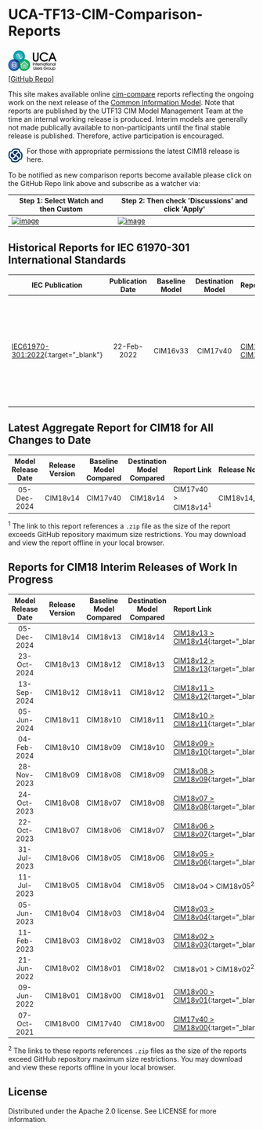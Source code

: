 # UCA-TF13-CIM-Comparison-Reports
![image](readme-icons/image-header-1.png)  
\[[GitHub Repo](https://github.com/cimug-org/UCA-TF13-CIM-Comparison-Reports)\]

This site makes available online [cim-compare](https://cim-compare.ucaiug.io/) reports reflecting the ongoing work on the next release of the [Common Information Model](https://en.wikipedia.org/wiki/Common_Information_Model_(electricity)). Note that reports are published by the UTF13 CIM Model Management Team at the time an internal working release is produced. Interim models are generally not made publically available to non-participants until the final stable release is published. Therefore, active participation is encouraged.

<a href="http://iectc57.ucaiug.org/WG13/Shared%20Documents/61970%20Work%20in%20progress;%20models,%20documents%20and%20issues/CIM18/Canonical%20Models/CIM_Grid18v14_Enterprise14v00_Market04v14.zip" style="display: inline-flex; align-items: center; text-decoration: none;">
    <img src="readme-icons/earose.png" alt="Latest CIM18 release" width="30" height="30" style="margin-right: 8px;"/> 
    <span>For those with appropriate permissions the latest CIM18 release is here.</span>
</a>

<br/>

To be notified as new comparison reports become available please click on the GitHub Repo link above and subscribe as a watcher via:

Step 1: Select Watch and then Custom | Step 2: Then check 'Discussions' and click 'Apply'
---------|---------
[![image](https://github.com/user-attachments/assets/d5f0958b-80b5-48c8-b125-50b4ae3281a8)](https://github.com/user-attachments/assets/d5f0958b-80b5-48c8-b125-50b4ae3281a8) | [![image](https://github.com/user-attachments/assets/75ec4f2d-d11d-4d73-a66e-9b5d59203d03)](https://github.com/user-attachments/assets/75ec4f2d-d11d-4d73-a66e-9b5d59203d03)

## Historical Reports for IEC 61970-301 International Standards

 IEC Publication | Publication Date | Baseline Model | Destination Model | Report Link | Comments
-----------------|:----------------:|:--------------:|:-----------------:|:------------|:----------------- 
[IEC61970-301:2022](https://webstore.iec.ch/en/publication/74467){:target="_blank"} | 22-Feb-2022 | CIM16v33 | CIM17v40 | [CIM16v33c > CIM17v40](https://utf13-reports.ucaiug.io/16v33c-17v40/comparison-report.html){:target="_blank"} | Comparison report of the UML differences between Ed 6.0 (i.e. CIM16v33) and Ed 7.1 (i.e. CIM17v40) of IEC 61970-301.

## Latest Aggregate Report for CIM18 for All Changes to Date

 Model Release Date | Release Version | Baseline Model Compared| Destination Model Compared | Report Link | Release Notes
:------------------:|:---------------:|:----------------------:|:--------------------------:|:----------- |:-------------
05-Dec-2024 | CIM18v14 | CIM17v40 | CIM18v14 | CIM17v40 > CIM18v14<sup>1</sup> | CIM18v14_ReleaseNotes.pdf

<sup>1</sup> The link to this report references a `.zip` file as the size of the report exceeds GitHub repository maximum size restrictions. You may download and view the report offline in your local browser.

## Reports for CIM18 Interim Releases of Work In Progress

 Model Release Date | Release Version | Baseline Model Compared| Destination Model Compared | Report Link | Release Notes
:------------------:|:---------------:|:----------------------:|:--------------------------:|:----------- |:-------------
05-Dec-2024 | CIM18v14 | CIM18v13 | CIM18v14 | [CIM18v13 > CIM18v14](https://utf13-reports.ucaiug.io/18v13-18v14/comparison-report.html){:target="_blank"} | CIM18v14_ReleaseNotes.pdf
23-Oct-2024 | CIM18v13 | CIM18v12 | CIM18v13 | [CIM18v12 > CIM18v13](https://utf13-reports.ucaiug.io/18v12-18v13/comparison-report.html){:target="_blank"} | CIM18v13_ReleaseNotes.pdf
13-Sep-2024 | CIM18v12 | CIM18v11 | CIM18v12 | [CIM18v11 > CIM18v12](https://utf13-reports.ucaiug.io/18v11-18v12/comparison-report.html){:target="_blank"} | [CIM18v12_ReleaseNotes.pdf](https://utf13-reports.ucaiug.io/18v11-18v12/CIM18v12_ReleaseNotes.pdf){:target="_blank"}
05-Jun-2024 | CIM18v11 | CIM18v10 | CIM18v11 | [CIM18v10 > CIM18v11](https://utf13-reports.ucaiug.io/18v10-18v11/comparison-report.html){:target="_blank"} | [CIM18v11_ReleaseNotes.pdf](https://utf13-reports.ucaiug.io/18v10-18v11/CIM18v11_ReleaseNotes.pdf){:target="_blank"}
04-Feb-2024 | CIM18v10 | CIM18v09 | CIM18v10 | [CIM18v09 > CIM18v10](https://utf13-reports.ucaiug.io/18v09-18v10/comparison-report.html){:target="_blank"} | CIM18v10_ReleaseNotes.pdf
28-Nov-2023 | CIM18v09 | CIM18v08 | CIM18v09 | [CIM18v08 > CIM18v09](https://utf13-reports.ucaiug.io/18v08-18v09/comparison-report.html){:target="_blank"} | [CIM18v09_ReleaseNotes.pdf](https://utf13-reports.ucaiug.io/18v08-18v09/CIM18v09_ReleaseNotes.pdf){:target="_blank"}
24-Oct-2023 | CIM18v08 | CIM18v07 | CIM18v08 | [CIM18v07 > CIM18v08](https://utf13-reports.ucaiug.io/18v07-18v08/comparison-report.html){:target="_blank"} | [CIM18v08ReleaseNotes.pdf](https://utf13-reports.ucaiug.io/18v07-18v08/CIM18v08_ReleaseNotes.pdf){:target="_blank"}
22-Oct-2023 | CIM18v07 | CIM18v06 | CIM18v07 | [CIM18v06 > CIM18v07](https://utf13-reports.ucaiug.io/18v06-18v07/comparison-report.html){:target="_blank"} | [CIM18v07ReleaseNotes.pdf](https://utf13-reports.ucaiug.io/18v06-18v07/CIM18v07_ReleaseNotes.pdf){:target="_blank"}
31-Jul-2023 | CIM18v06 | CIM18v05| CIM18v06 | [CIM18v05 > CIM18v06](https://utf13-reports.ucaiug.io/18v05-18v06/comparison-report.html){:target="_blank"} | [CIM18v06ReleaseNotes.pdf](https://utf13-reports.ucaiug.io/18v05-18v06/CIM18v06_ReleaseNotes.pdf){:target="_blank"}
11-Jul-2023 | CIM18v05 | CIM18v04 | CIM18v05 | CIM18v04 > CIM18v05<sup>2</sup> | [CIM18v05ReleaseNotes.pdf](https://utf13-reports.ucaiug.io/18v04-18v05/CIM18v05_ReleaseNotes.pdf){:target="_blank"}
05-Jun-2023 | CIM18v04 | CIM18v03 | CIM18v04 | [CIM18v03 > CIM18v04](https://utf13-reports.ucaiug.io/18v03-18v04/comparison-report.html){:target="_blank"} | [CIM18v04_ReleaseNotes.pdf](https://utf13-reports.ucaiug.io/18v03-18v04/CIM18v04_ReleaseNotes.pdf){:target="_blank"}
11-Feb-2023 | CIM18v03 | CIM18v02 | CIM18v03 | [CIM18v02 > CIM18v03](https://utf13-reports.ucaiug.io/18v02-18v03/comparison-report.html){:target="_blank"} | [CIM18v03_ReleaseNotes.pdf](https://utf13-reports.ucaiug.io/18v02-18v03/CIM18v03_ReleaseNotes.pdf){:target="_blank"}
21-Jun-2022 | CIM18v02 | CIM18v01 | CIM18v02 | CIM18v01 > CIM18v02<sup>2</sup> | [CIM18v02_ReleaseNotes.pdf](https://utf13-reports.ucaiug.io/18v01-18v02/CIM18v02_ReleaseNotes.pdf){:target="_blank"}
09-Jun-2022 | CIM18v01 | CIM18v00 | CIM18v01 | [CIM18v00 > CIM18v01](https://utf13-reports.ucaiug.io/18v00-18v01/comparison-report.html){:target="_blank"} | [CIM18v01_ReleaseNotes.pdf](https://utf13-reports.ucaiug.io/18v00-18v01/CIM18v01_ReleaseNotes.pdf){:target="_blank"}
07-Oct-2021 | CIM18v00 | CIM17v40 | CIM18v00 | [CIM17v40 > CIM18v00](https://utf13-reports.ucaiug.io/17v40-18v00/comparison-report.html){:target="_blank"} | [CIM18v00_ReleaseNotes.pdf](https://utf13-reports.ucaiug.io/17v40-18v00/CIM18v00_ReleaseNotes.pdf){:target="_blank"}

<sup>2</sup> The links to these reports references `.zip` files as the size of the reports exceed GitHub repository maximum size restrictions. You may download and view these reports offline in your local browser.

## License
Distributed under the Apache 2.0 license. See LICENSE for more information.
